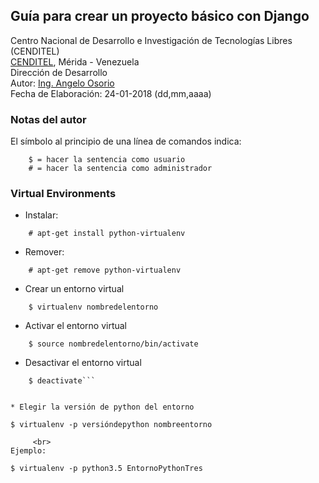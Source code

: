 ## Guía para crear un proyecto básico con Django
Centro Nacional de Desarrollo e Investigación de Tecnologías Libres (CENDITEL) <br>
[CENDITEL](https://www.cenditel.gob.ve/), Mérida - Venezuela<br>
Dirección de Desarrollo<br>
Autor: [Ing. Angelo Osorio](https://twitter.com/Engel_PAIN)<br>
Fecha de Elaboración: 24-01-2018 (dd,mm,aaaa)

### Notas del autor
El símbolo al principio de una línea de comandos indica:
```
    $ = hacer la sentencia como usuario
    # = hacer la sentencia como administrador
```
### Virtual Environments

* Instalar: 
```
    # apt-get install python-virtualenv
```


* Remover:
```
    # apt-get remove python-virtualenv
```


* Crear un entorno virtual
```
    $ virtualenv nombredelentorno
```


* Activar el entorno virtual
```
    $ source nombredelentorno/bin/activate
```


* Desactivar el entorno virtual
```
    $ deactivate```


* Elegir la versión de python del entorno
```
    $ virtualenv -p versióndepython nombreentorno
```
     <br>
Ejemplo:
```
    $ virtualenv -p python3.5 EntornoPythonTres
```
